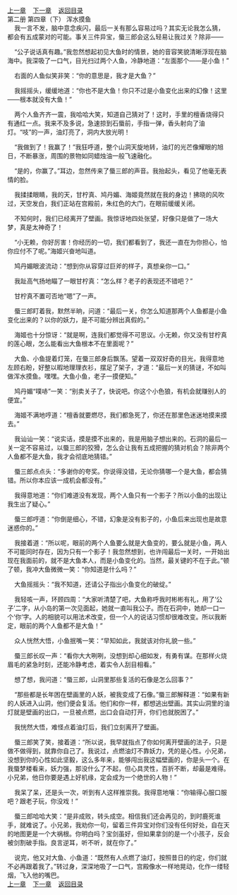 
[上一章](https://github.com/xiaominghe2014/spider_book/blob/master/book/知北游/第27章.md)&nbsp;&nbsp;&nbsp;&nbsp;[下一章](https://github.com/xiaominghe2014/spider_book/blob/master/book/知北游/第29章.md)&nbsp;&nbsp;&nbsp;&nbsp;[返回目录](https://github.com/xiaominghe2014/spider_book/blob/master/book/知北游/README.md)
<br /> 第二册 第四章（下） 浑水摸鱼<br />
        我一言不发，脑中意念疾闪，最后一关有那么容易过吗？其实无论我怎么猜，都会有五成蒙对的可能。事关三件异宝，蜃三郎会这么轻易让我过关？除非——

    “公子说话真有趣。”我忽然想起初见大鱼时的情景，她的音容笑貌清晰浮现在脑海中。我深吸了一口气，目光扫过两个人鱼，冷静地道：“左面那个——是小鱼！”

    右面的人鱼似笑非笑：“你的意思是，我才是大鱼？”

    我摇摇头，缓缓地道：“你也不是大鱼！你只不过是小鱼变化出来的幻像！这里——根本就没有大鱼！”

    两个人鱼齐齐一震，我哈哈大笑，知道自己猜对了！这时，手里的檀香烧得只有通红一点。我来不及多说，急速掠到石蜃前，手指一弹，香头射向了油灯。“吱”的一声，油灯亮了，洞内大放光明！

    “我做到了！我赢了！”我狂呼道，整个山洞天旋地转，油灯的光芒像耀眼的旭日，不断暴涨，周围的景物如同蜡烛油一般飞速融化。

    “是的，你赢了。”耳边，忽然传来了蜃三郎的声音。我抬起头，看见了他毫无表情的脸。

    我揉揉眼睛，我的天，甘柠真、鸠丹媚、海姬竟然就在我的身边！拂晓的风吹过，天空发白，我们正站在宫殿前，朱红色的大门，在眼前缓缓关闭。

    不知何时，我们已经离开了壁画。我惊讶地四处张望，好像只是做了一场大梦，真是太神奇了！

    “小无赖，你好厉害！你经历的一切，我们都看到了，我还一直在为你担心，怕你应付不了呢。”海姬兴奋地叫道。

    鸠丹媚眼波流动：“想到你从容穿过巨斧的样子，真想亲你一口。”

    我趾高气扬地瞄了一眼甘柠真：“怎么样？老子的表现还不错吧？”

    甘柠真不置可否地“嗯”了一声。

    蜃三郎盯着我，默然半晌，问道：“最后一关，你怎么知道那两个人鱼都是小鱼变化出来的？以你的妖力，是不可能分辨出真假的。”

    海姬也十分惊讶：“就是啊，连我们都觉得不可思议。小无赖，你又没有甘柠真的莲心眼，怎么能看出大鱼根本不在里面呢？”

    大鱼、小鱼提着灯笼，在蜃三郎身后飘荡。望着一双双好奇的目光，我得意地左顾右盼，好整以暇地理理衣衫，摆足了架子，才道：“最后一关的猜谜，不如叫做浑水摸鱼。嘿嘿。大鱼小鱼，老子一摸便知。”

    鸠丹媚“噗哧”一笑：“别卖关子了，快说吧。你这个小色狼，有机会就赚别人的便宜。”

    海姬不满地哼道：“檀香就要燃尽，我们都急死了，你还在那里色迷迷地摸来摸去。”

    我讪讪一笑：“说实话，摸是摸不出来的，我是用脑子想出来的。石洞的最后一关一定不容易过，以蜃三郎的狡猾，怎么会让我有五成把握的猜对机会？除非两个人鱼都不是大鱼，我才会彻底地猜错。”

    蜃三郎点点头：“多谢你的夸奖。你说得没错，无论你猜哪一个是大鱼，都会猜错。所以你本应该一成机会都没有。”

    我得意地道：“你们难道没有发现，两个人鱼只有一个影子？所以小鱼的出现让我生出了疑心。”

    蜃三郎哼道：“你倒是细心，不错，幻象是没有影子的，小鱼后来出现也是故意迷惑你的。”

    我接着道：“所以呢，眼前的两个人鱼要么就是大鱼变的，要么就是小鱼，两人不可能同时存在，因为只有一个影子！我忽然想到，也许闯最后一关时，一开始出现在我面前的，就不是大鱼本人，而是小鱼变化的。当然，最关键的不在于此。”顿了顿，我冲大鱼微微一笑：“你知道是什么吗？”

    大鱼摇摇头：“我不知道，还请公子指出小鱼变化的破绽。”

    我轻咳一声，环顾四周：“大家听清楚了吧，大鱼称呼我时彬彬有礼，用了‘公子’二字，从小岛的第一次见面起，她就一直叫我公子。而在石洞中，她却一口一个‘你’字。人的相貌可以用法术改变，但一个人的说话习惯却很难改变。所以我断定，眼前的两个人鱼都不是大鱼！”

    众人恍然大悟，小鱼抿嘴一笑：“早知如此，我就该对你礼貌一些。”

    蜃三郎长叹一声：“看你大大咧咧，没想到却心细如发，有勇有谋。在那样火烧眉毛的紧急时刻，还能冷静考虑，着实令人刮目相看。”

    想了想，我问道：“蜃三郎，山洞里那些复活的石像是怎么回事？”

    “那些都是长年困在壁画里的人妖，被我变成了石像。”蜃三郎解释道：“如果有新的人妖进入山洞，他们便会复活。他们和你一样，都想逃出壁画。其实山洞里的油灯就是壁画的出口，一旦被点燃，出口会自动打开，你们也就脱困了。”

    我恍然大悟，难怪点着油灯后，我们立刻离开了壁画。

    蜃三郎笑了笑，接着道：“所以说，我早就指点了你如何离开壁画的法子，只是做不做得到，就靠你自己了。我说过，点燃油灯不靠妖力，凭的是心性。小兄弟，没想到你的心性如此坚毅，这么多年来，能够闯出我这幅壁画的，你是头一个。在我蜃梦楼看来，妖力强，那没什么了不起，但心具灵性，百折不断，却最是难得。小兄弟，他日你要是遇上好机缘，定会成为一个绝世的人物！”

    我呆了呆，还是头一次，听到有人这样推崇我。我得意地嚷：“你输得心服口服吧？跟老子玩，你没戏！”

    蜃三郎哈哈大笑：“是非成败，转头成空。相信我们还会再见的，到时鹿死谁手，就难说了。小兄弟，我劝你一句，留着三件异宝对你们没有任何好处，自在天的地图更是一个大祸根。你明白吗？宝剑虽好，但如果拿剑的是一个小孩子，反会被剑割破手指。良言逆耳，听不听，就在你了。”

    说完，他又对大鱼、小鱼道：“既然有人点燃了油灯，按照昔日的约定，你们就不必再跟着我了。”转过身，深深地吸了一口气，宫殿像水一样地晃动，化作一缕轻烟，飞入他的嘴巴。
  <br />
[上一章](https://github.com/xiaominghe2014/spider_book/blob/master/book/知北游/第27章.md)&nbsp;&nbsp;&nbsp;&nbsp;[下一章](https://github.com/xiaominghe2014/spider_book/blob/master/book/知北游/第29章.md)&nbsp;&nbsp;&nbsp;&nbsp;[返回目录](https://github.com/xiaominghe2014/spider_book/blob/master/book/知北游/README.md)
